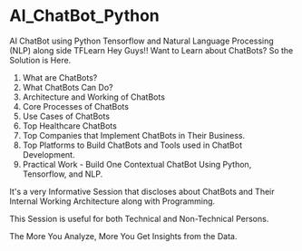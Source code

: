 # AI_ChatBot_Python
AI ChatBot using Python Tensorflow and Natural Language Processing (NLP) along side TFLearn
Hey Guys!! Want to Learn about ChatBots? So the Solution is Here.

1. What are ChatBots?
2. What ChatBots Can Do?
3. Architecture and Working of ChatBots
4. Core Processes of ChatBots
5. Use Cases of ChatBots
6. Top Healthcare ChatBots
7. Top Companies that Implement ChatBots in Their Business.
8. Top Platforms to Build ChatBots and Tools used in ChatBot Development.
9. Practical Work - Build One Contextual ChatBot Using Python, Tensorflow, and NLP.

It's a very Informative Session that discloses about ChatBots and Their Internal Working Architecture along with Programming.

This Session is useful for both Technical and Non-Technical Persons.


The More You Analyze, More You Get Insights from the Data.
